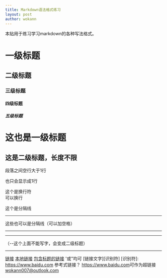 ```yaml
---
title: Markdown语法格式练习
layout: post
author: wokann
---
```

本贴用于练习学习markdown的各种写法格式。

<!-- more -->
# 一级标题
## 二级标题
### 三级标题
#### 四级标题
##### 五级标题

这也是一级标题
=============
这是二级标题，长度不限
--------------------


段落之间空行大于1行


也只会显示成1行

这个是换行符<br>可以换行


这个是分隔线<hr>
这些也可以是分隔线（可以加空格）
* * * *
---
（--这个上面不能写字，会变成二级标题）
_ _ _


[链接](https://www.baidu.com)
[本地链接](./2021-12-03-hello-world.md)
[包含标题的链接](./2021-12-14-To-do-list.md "todolist") '或"均可
[链接文字][识别符]
[识别符]: https://www.baidu.com
参考式链接？
<https://www.baidu.com>可作为超链接
<wokann007@outlook.com>


